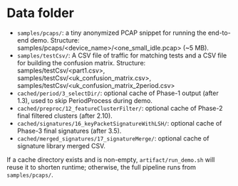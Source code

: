 # Data folder

- `samples/pcaps/`: a tiny anonymized PCAP snippet for running the end-to-end demo.
  Structure: samples/pcaps/<device_name>/<one_small_idle.pcap> (~5 MB).
- `samples/testCsv/`: A CSV file of traffic for matching tests and a CSV file for building the confusion matrix.
  Structure: samples/testCsv/<part1.csv>, samples/testCsv/<uk_confusion_matrix.csv>, samples/testCsv/<uk_confusion_matrix_2period.csv>
- `cached/period/3_selectDir/`: optional cache of Phase-1 output (after 1.3), used to skip PeriodProcess during demo.
- `cached/preproc/12_featureClusterFilter/`: optional cache of Phase-2 final filtered clusters (after 2.10).
- `cached/signatures/16_keyPacketSignatureWithLSH/`: optional cache of Phase-3 final signatures (after 3.5).
- `cached/merged_signatures/17_signatureMerge/`: optional cache of signature library merged CSV.

If a cache directory exists and is non-empty, `artifact/run_demo.sh` will reuse it to shorten runtime; otherwise, the full pipeline runs from `samples/pcaps/`.
